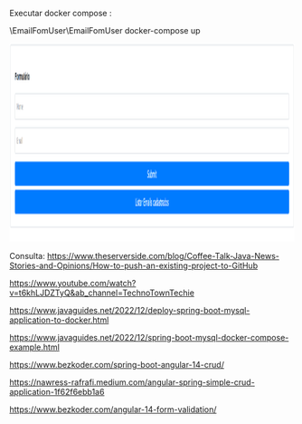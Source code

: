 
Executar docker compose :

\EmailFomUser\EmailFomUser docker-compose up


<img src="formsimples.png" style="width: 1000px; height: 350px;">


Consulta:
https://www.theserverside.com/blog/Coffee-Talk-Java-News-Stories-and-Opinions/How-to-push-an-existing-project-to-GitHub


https://www.youtube.com/watch?v=t6khLJDZTyQ&ab_channel=TechnoTownTechie


https://www.javaguides.net/2022/12/deploy-spring-boot-mysql-application-to-docker.html


https://www.javaguides.net/2022/12/spring-boot-mysql-docker-compose-example.html


https://www.bezkoder.com/spring-boot-angular-14-crud/

https://nawress-rafrafi.medium.com/angular-spring-simple-crud-application-1f62f6ebb1a6

https://www.bezkoder.com/angular-14-form-validation/
